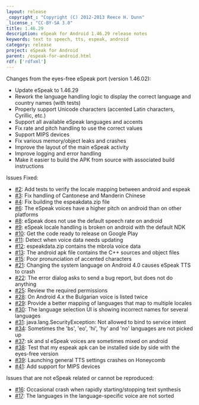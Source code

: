 ```yaml
---
layout: release
_copyright_: "Copyright (C) 2012-2013 Reece H. Dunn"
_license_: "CC-BY-SA 3.0"
title: 1.46.29
description: eSpeak for Android 1.46.29 release notes
keywords: text to speech, tts, espeak, android
category: release
project: eSpeak for Android
parent: /espeak-for-android.html
rdf: ['rdfxml']
---
```


Changes from the eyes-free eSpeak port (version 1.46.02):

*  Update eSpeak to 1.46.29
*  Rework the language handling logic to display the correct language and country names (with tests)
*  Properly support Unicode characters (accented Latin characters, Cyrillic, etc.)
*  Support all available eSpeak languages and accents
*  Fix rate and pitch handling to use the correct values
*  Support MIPS devices
*  Fix various memory/object leaks and crashes
*  Improve the layout of the main eSpeak activity
*  Improve logging and error handling
*  Make it easier to build the APK from source with associated build instructions

Issues Fixed:

*  [#2](https://github.com/rhdunn/espeak/issues/2): Add tests to verify the locale mapping between android and espeak
*  [#3](https://github.com/rhdunn/espeak/issues/3): Fix handling of Cantonese and Manderin Chinese
*  [#4](https://github.com/rhdunn/espeak/issues/4): Fix building the espeakdata.zip file
*  [#6](https://github.com/rhdunn/espeak/issues/6): The eSpeak voices have a higher pitch on android than on other platforms
*  [#8](https://github.com/rhdunn/espeak/issues/8): eSpeak does not use the default speech rate on android
*  [#9](https://github.com/rhdunn/espeak/issues/9): eSpeak locale handling is broken on android with the default NDK
*  [#10](https://github.com/rhdunn/espeak/issues/10): Get the code ready to release on Google Play
*  [#11](https://github.com/rhdunn/espeak/issues/11): Detect when voice data needs updating
*  [#12](https://github.com/rhdunn/espeak/issues/12): espeakdata.zip contains the mbrola voice data
*  [#13](https://github.com/rhdunn/espeak/issues/13): The android apk file contains the C++ sources and object files
*  [#15](https://github.com/rhdunn/espeak/issues/15): Poor pronunciation of accented characters
*  [#21](https://github.com/rhdunn/espeak/issues/21): Changing the system language on Android 4.0 causes eSpeak TTS to crash
*  [#22](https://github.com/rhdunn/espeak/issues/22): The error dialog asks to send a bug report, but does not do anything
*  [#25](https://github.com/rhdunn/espeak/issues/25): Review the required permissions
*  [#28](https://github.com/rhdunn/espeak/issues/28): On Android 4.x the Bulgarian voice is listed twice
*  [#29](https://github.com/rhdunn/espeak/issues/29): Provide a better mapping of languages that map to multiple locales
*  [#30](https://github.com/rhdunn/espeak/issues/30): The language selection UI is showing incorrect names for several languages
*  [#31](https://github.com/rhdunn/espeak/issues/31): java.lang.SecurityException: Not allowed to bind to service intent
*  [#34](https://github.com/rhdunn/espeak/issues/34): Sometimes the 'bs', 'eo', 'hi', 'hy' and 'no' languages are not picked up
*  [#37](https://github.com/rhdunn/espeak/issues/37): sk and sl eSpeak voices are sometimes mixed on android
*  [#38](https://github.com/rhdunn/espeak/issues/38): Test that my espeak apk can be installed side by side with the eyes-free version
*  [#39](https://github.com/rhdunn/espeak/issues/39): Launching general TTS settings crashes on Honeycomb
*  [#41](https://github.com/rhdunn/espeak/issues/41): Add support for MIPS devices

Issues that are not eSpeak related or cannot be reproduced:

*  [#16](https://github.com/rhdunn/espeak/issues/16): Occasional crash when rapidly starting/stopping text synthesis
*  [#17](https://github.com/rhdunn/espeak/issues/17): The languages in the language-specific voice are not sorted
